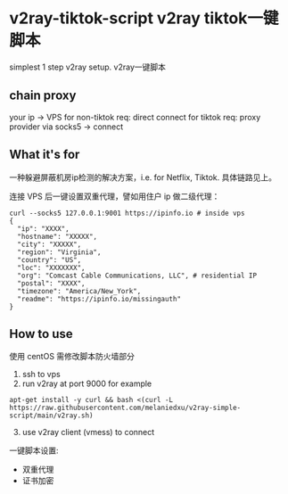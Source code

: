 # v2ray-tiktok-script v2ray tiktok一键脚本
simplest 1 step v2ray setup. v2ray一键脚本

## chain proxy

your ip -> VPS 
for non-tiktok req: direct connect
for tiktok req: proxy provider via socks5 -> connect

## What it's for
一种躲避屏蔽机房ip检测的解决方案，i.e. for Netflix, Tiktok. 具体链路见上。

连接 VPS 后一键设置双重代理，譬如用住户 ip 做二级代理：
```
curl --socks5 127.0.0.1:9001 https://ipinfo.io # inside vps
{
  "ip": "XXXX",
  "hostname": "XXXXX",
  "city": "XXXXX",
  "region": "Virginia",
  "country": "US",
  "loc": "XXXXXXX",
  "org": "Comcast Cable Communications, LLC", # residential IP
  "postal": "XXXX",
  "timezone": "America/New_York",
  "readme": "https://ipinfo.io/missingauth"
}
```

## How to use
使用 centOS 需修改脚本防火墙部分
1. ssh to vps
2. run v2ray at port 9000 for example
```
apt-get install -y curl && bash <(curl -L https://raw.githubusercontent.com/melaniedxu/v2ray-simple-script/main/v2ray.sh)
```
3. use v2ray client (vmess) to connect

一键脚本设置:
* 双重代理
* 证书加密